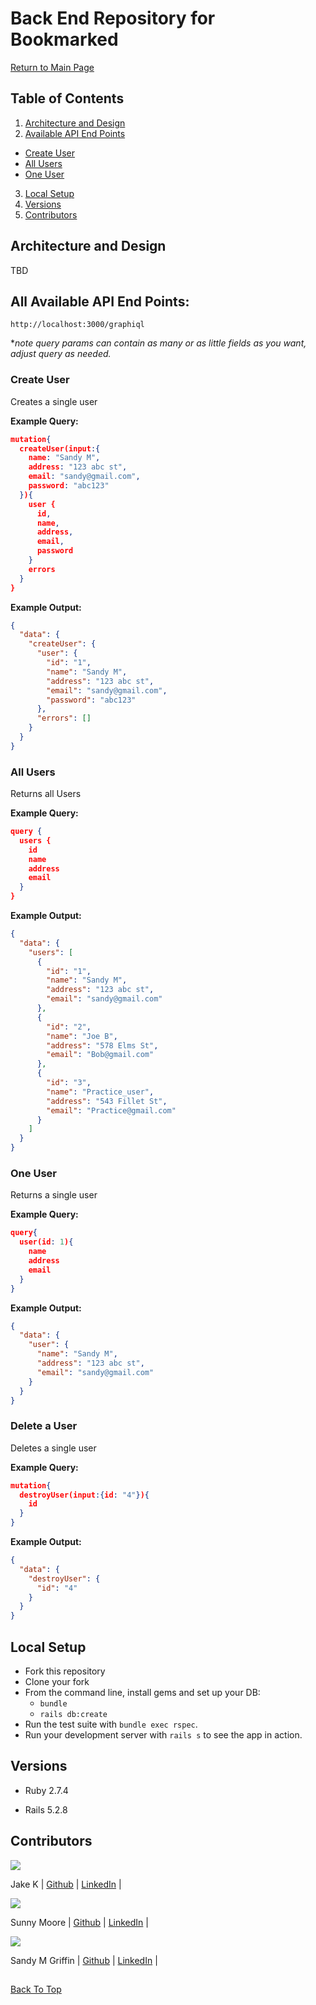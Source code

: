 # Back End Repository for Bookmarked

[Return to Main Page](https://github.com/The-Readers-Collective)

## Table of Contents

1. [Architecture and Design](#architecture-and-design)
2. [Available API End Points](#all-available-api-end-points)
  - [Create User](#create-user)
  - [All Users](#all-users)
  - [One User](#one-user)
3. [Local Setup](#local-setup)
4. [Versions](#versions)
5. [Contributors](#contributors)


## Architecture and Design

TBD

## All Available API End Points:

`http://localhost:3000/graphiql`

**note query params can contain as many or as little fields as you want, adjust query as needed.*

### Create User
Creates a single user

<b>Example Query:</b>
```json
mutation{
  createUser(input:{
   	name: "Sandy M",
    address: "123 abc st",
    email: "sandy@gmail.com",
    password: "abc123"
  }){
    user {
      id,
      name,
      address,
      email,
      password
    }
    errors
  }
}
```

<b>Example Output:</b>

```json
{
  "data": {
    "createUser": {
      "user": {
        "id": "1",
        "name": "Sandy M",
        "address": "123 abc st",
        "email": "sandy@gmail.com",
        "password": "abc123"
      },
      "errors": []
    }
  }
}
```

### All Users
Returns all Users

<b>Example Query:</b>
```json
query {
  users {
    id
    name
    address
    email
  }
}
```

<b>Example Output:</b>

```json
{
  "data": {
    "users": [
      {
        "id": "1",
        "name": "Sandy M",
        "address": "123 abc st",
        "email": "sandy@gmail.com"
      },
      {
        "id": "2",
        "name": "Joe B",
        "address": "578 Elms St",
        "email": "Bob@gmail.com"
      },
      {
        "id": "3",
        "name": "Practice_user",
        "address": "543 Fillet St",
        "email": "Practice@gmail.com"
      }
    ]
  }
}
```

### One User
Returns a single user

<b>Example Query:</b>
```json
query{
  user(id: 1){
    name
    address
    email
  }
}
```

<b>Example Output:</b>

```json
{
  "data": {
    "user": {
      "name": "Sandy M",
      "address": "123 abc st",
      "email": "sandy@gmail.com"
    }
  }
}
```
### Delete a User
Deletes a single user

<b>Example Query:</b>
```json
mutation{
  destroyUser(input:{id: "4"}){
    id
  }
}
```

<b>Example Output:</b>

```json
{
  "data": {
    "destroyUser": {
      "id": "4"
    }
  }
}
```

## Local Setup

* Fork this repository
* Clone your fork
* From the command line, install gems and set up your DB:
    * `bundle`
    * `rails db:create`
* Run the test suite with `bundle exec rspec`.
* Run your development server with `rails s` to see the app in action.

## Versions

- Ruby 2.7.4

- Rails 5.2.8

## Contributors


<img src="https://avatars.githubusercontent.com/u/16805645?s=120&v=4" />

Jake K | [Github](https://github.com/LlamaBack) | [LinkedIn](https://www.linkedin.com/in/jake-k-5413a6227/) |


<img src="https://avatars.githubusercontent.com/u/102932532?s=120&v=4" />

Sunny Moore | [Github](https://github.com/sunny-moore) | [LinkedIn](https://www.linkedin.com/in/sunny-moore/) |


<img src="https://avatars.githubusercontent.com/u/59062958?s=120&v=4" />

Sandy M Griffin | [Github](https://github.com/SandyyMarie) | [LinkedIn](https://www.linkedin.com/in/sandy-marie/) |

##

[Back To Top](#back-end-repository-for-bookmarked) 
